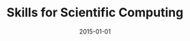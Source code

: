 ---
title: "Skills for Scientific Computing"
collection: talks
permalink: /talks/2015-01-01-Skills-for-Scientific-Computing
date: 2015-01-01
venue: 'Software Carpentry Workshop, Department of Physics, McGill University'
paperurl: 'https://igor-kozlov.github.io/2015-01-10-mcgill/'
citation: '<b>Devenyi, Gabriel A</b>, Haine, Denis, Corvellec, Marianne, Santos, João F, Kozlov, Igor, &quot;<i>Skills for Scientific Computing</i>.&quot; Software Carpentry Workshop, Department of Physics, McGill University, 2015.'
---